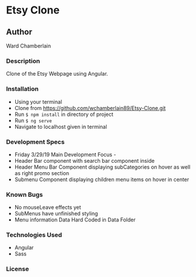 # Etsy Clone

## Author
Ward Chamberlain

### Description
Clone of the Etsy Webpage using Angular.

### Installation
* Using your terminal
* Clone from https://github.com/wchamberlain89/Etsy-Clone.git
* Run `$ npm install` in directory of project
* Run `$ ng serve`
* Navigate to localhost given in terminal

### Development Specs
  * Friday 3/29/19 Main Development Focus -
  * Header Bar component with search bar component inside
  * Header Menu Bar Component displaying subCategories on hover as well as right promo section
  * Submenu Component displaying children menu items on hover in center

### Known Bugs
* No mouseLeave effects yet
* SubMenus have unfinished styling
* Menu information Data Hard Coded in Data Folder

### Technologies Used
* Angular
* Sass

### License
